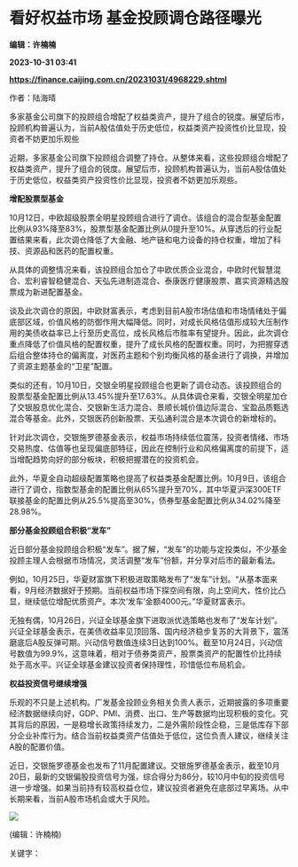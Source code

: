# 看好权益市场 基金投顾调仓路径曝光
**编辑：许楠楠**

**2023-10-31 03:41**

**https://finance.caijing.com.cn/20231031/4968229.shtml**

作者：陆海晴

多家基金公司旗下的投顾组合增配了权益类资产，提升了组合的锐度。展望后市，投顾机构普遍认为，当前A股估值处于历史低位，权益类资产投资性价比显现，投资者不妨更加乐观些

近期，多家基金公司旗下投顾组合调整了持仓。从整体来看，这些投顾组合增配了权益类资产，提升了组合的锐度。展望后市，投顾机构普遍认为，当前A股估值处于历史低位，权益类资产投资性价比显现，投资者不妨更加乐观些。

**增配股票型基金**

10月12日，中欧超级股票全明星投顾组合进行了调仓。该组合的混合型基金配置比例从93%降至83%，股票型基金配置比例从0提升至10%。从穿透后的行业配置结果来看，此次调仓降低了大金融、地产链和电力设备的持仓权重，增加了科技、资源品和医药的配置权重。

从具体的调整情况来看，该投顾组合加仓了中欧优质企业混合，中欧时代智慧混合、宏利睿智稳健混合、天弘先进制造混合、泰康医疗健康股票、嘉实资源精选股票成为新进配置基金。

谈及此次调仓的原因，中欧财富表示，考虑到目前A股市场估值和市场情绪处于偏底部区域，价值风格的防御作用大幅降低。同时，对成长风格估值形成较大压制作用的美债收益率已上行至历史高位，成长风格后市胜率有望提升。因此，此次调仓重点降低了价值风格的配置权重，提升了成长风格的配置权重。同时，为把握穿透后组合整体持仓的偏离度，对医药主题和个别均衡风格的基金进行了调换，并增加了资源主题基金的“卫星”配置。

类似的还有，10月10日，交银全明星投顾组合也更新了调仓动态。该投顾组合的股票型基金配置比例从13.45%提升至17.63%。从具体调仓来看，交银全明星加仓了交银股息优化混合、交银新生活力混合、景顺长城价值边际混合、宝盈品质甄选混合等基金。此外，交银医药创新股票、天弘通利混合是本次调仓的新增标的。

针对此次调仓，交银施罗德基金表示，权益市场持续低位震荡，投资者情绪、市场交易热度、估值等也呈现偏底部特征，因此在控制行业和风格偏离度的前提下，适当增配趋势向好的部分板块，积极把握潜在的投资机会。

此外，华夏全自动超级配置策略也提高了权益类基金配置比例。10月9日，该组合进行了调仓，指数型基金的配置比例从65%提升至70%，其中华夏沪深300ETF联接基金的配置比例从25.5%提高至30%，债券型基金配置比例从34.02%降至28.98%。

**部分基金投顾组合积极“发车”**

近日部分基金投顾组合积极“发车”。据了解，“发车”的功能与定投类似，不少基金投顾主理人会根据市场情况，灵活调整“发车”份额，并分享对后市的最新看法。

例如，10月25日，华夏财富旗下积极进取策略发布了“发车”计划。“从基本面来看，9月经济数据好于预期。当前权益市场下探空间有限，向上空间大，性价比凸显，继续低位增配优质资产。本次‘发车’金额4000元。”华夏财富表示。

无独有偶，10月26日，兴证全球基金旗下进取派优选策略也发布了“发车计划”。兴证全球基金表示，在美债收益率见顶回落、国内经济稳步复苏的大背景下，震荡磨底后A股反弹可期。兴动信号数值连续3日达到100%。截至10月24日，兴动信号数值为99.9%，这意味着，相对于债券类资产，股票类资产的配置性价比持续处于高水平。兴证全球基金建议投资者保持理性，珍惜低位布局机会。

**权益投资信号继续增强**

乐观的不只是上述机构。广发基金投顾业务相关负责人表示，近期披露的多项重要经济数据继续向好，GDP、PMI、消费、出口、生产等数据均出现积极的变化。究其背后的原因，一是稳增长政策持续发力，二是外需阶段性企稳，三是低库存下部分企业补库行为。结合当前权益类资产估值处于低位，这位负责人建议，继续关注A股的配置价值。

近日，交银施罗德基金也发布了11月配置建议。交银施罗德基金表示，截至10月20日，最新的交银偏股投资信号为强，综合得分为86分，较10月中旬的投资信号进一步增强。如果当前持有较高权益仓位，建议投资者避免在底部过早离场。从中长期来看，当前A股市场机会或大于风险。

![](https://tx1.cdn.caijing.com.cn/2014-03-27/114048455.jpg)

(编辑：许楠楠)

关键字：